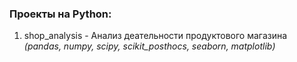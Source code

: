 ### Проекты на Python:

1. shop_analysis - Анализ деательности продуктового магазина *(pandas, numpy, scipy, scikit_posthocs, seaborn, matplotlib)*
